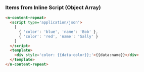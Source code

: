 ### Items from Inline Script (Object Array)

```html
<n-content-repeat>
  <script type='application/json'>
    [
      { 'color': 'blue', 'name': 'Bob' },
      { 'color': 'red', 'name': 'Sally' }
    ]
  </script>
  <template>
    <div style='color: {{data:color}};'>{{data:name}}</div>
  </template>
</n-content-repeat>
```